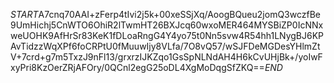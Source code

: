 $START$A7cnq70AAI+zFerp4tIvi2j5k+00xeSSjXq/AoogBQueu2jomQ3wczfBe9UmHichj5CnWTO6OhiR2lTwmHT26BXJcq60wxoMER464MYSBiZP0IcNNxweUOHK9AfHrSr83KeK1fDLoaRngG4Y4yo75t0Nn5svw4R54hh1LNygBJ6KPAvTidzzWqXPf6foCRPtU0fMuuwIjy8VLfa/7O8vQ57/wSJFDeMGDesYHlmZtV+7crd+g7m5TxzJ9nFl13/grxrzIJKZqo1GsSpNLNdAH4H6kCvUHjBk+/yoIwFxyPri8KzOerZRjAFOry/0QCnl2egG25oDL4XgMoDqgSfZKQ==$END$